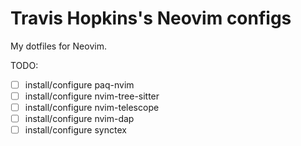 # Travis Hopkins's Neovim configs
My dotfiles for Neovim.

TODO:
* [ ] install/configure paq-nvim
* [ ] install/configure nvim-tree-sitter
* [ ] install/configure nvim-telescope
* [ ] install/configure nvim-dap
* [ ] install/configure synctex
